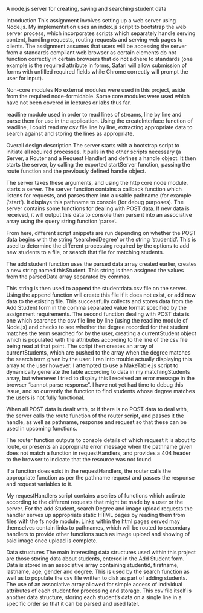 A node.js server for creating, saving and searching student data

Introduction
This assignment involves setting up a web server using Node.js. My implementation uses an index.js script to bootstrap the web server process, which incorporates scripts which separately handle serving content, handling requests, routing requests and serving web pages to clients.
The assignment assumes that users will be accessing the server from a standards compliant web browser as certain elements do not function correctly in certain browsers that do not adhere to standards (one example is the required attribute in forms, Safari will allow submission of forms with unfilled required fields while Chrome correctly will prompt the user for input).

Non-core modules
No external modules were used in this project, aside from the required node-formidable.
Some core modules were used which have not been covered in lectures or labs thus far.

readline module used in order to read lines of streams, line by line and parse them for use in the application. Using the createInterface function of readline, I could read my csv file line by line, extracting appropriate data to search against and storing the lines as appropriate.

Overall design description
The server starts with a bootstrap script to initiate all required processes. It pulls in the other scripts necessary (a Server, a Router and a Request Handler) and defines a handle object. It then starts the server, by calling the exported startServer function, passing the route function and the previously defined handle object.

The server takes these arguments, and using the http core node module, starts a server. The server function contains a callback function which listens for requests, and parses them into a usable pathname (for example ‘/start’). It displays this pathname to console (for debug purposes).
The server contains some functions for dealing with POST data. If new data is received, it will output this data to console then parse it into an associative array using the query string function ‘parse’.

From here, different script snippets are run depending on whether the POST data begins with the string ‘searchedDegree’ or the string ‘studentid’. This is used to determine the different processing required by the options to add new students to a file, or search that file for matching students.

The add student function uses the parsed data array created earlier, creates a new string named thisStudent. This string is then assigned the values from the parsedData array separated by commas.

This string is then used to append the studentdata.csv file on the server. Using the append function will create this file if it does not exist, or add new data to the existing file. This successfully collects and stores data from the Add Student form in the comma separated value format specified by the assignment requirements.
The second function dealing with POST data is one which searches the csv file line by line (using the readline module of Node.js) and checks to see whether the degree recorded for that student matches the term searched for by the user, creating a currentStudent object which is populated with the attributes according to the line of the csv file being read at that point.
The script then creates an array of currentStudents, which are pushed to the array when the degree matches the search term given by the user. I ran into trouble actually displaying this array to the user however. I attempted to use a MakeTable.js script to dynamically generate the table according to data in my matchingStudents array, but whenever I tried to display this I received an error message in the browser “cannot parse response”. I have not yet had time to debug this issue, and so currently the function to find students whose degree matches the users is not fully functional.

When all POST data is dealt with, or if there is no POST data to deal with, the server calls the route function of the router script, and passes it the handle, as well as pathname, response and request so that these can be used in upcoming functions.

The router function outputs to console details of which request it is about to route, or presents an appropriate error message when the pathname given does not match a function in requestHandlers, and provides a 404 header to the browser to indicate that the resource was not found.

If a function does exist in the requestHandlers, the router calls the appropriate function as per the pathname request and passes the response and request variables to it.

My requestHandlers script contains a series of functions which activate according to the different requests that might be made by a user or the server. For the add Student, search Degree and image upload requests the handler serves up appropriate static HTML pages by reading them from files with the fs node module. Links within the html pages served may themselves contain links to pathnames, which will be routed to secondary handlers to provide other functions such as image upload and showing of said image once upload is complete.


Data structures
The main interesting data structures used within this project are those storing data about students, entered in the Add Student form. Data is stored in an associative array containing studentid, firstname, lastname, age, gender and degree. This is used by the search function as well as to populate the csv file written to disk as part of adding students. The use of an associative array allowed for simple access of individual attributes of each student for processing and storage. This csv file itself is another data structure, storing each student’s data on a single line in a specific order so that it can be parsed and used later.
